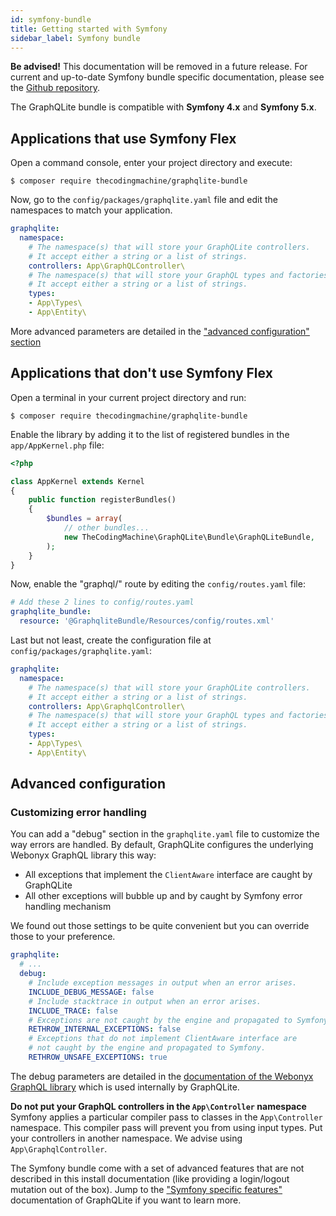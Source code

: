 ```yaml
---
id: symfony-bundle
title: Getting started with Symfony
sidebar_label: Symfony bundle
---
```


<div class="alert alert--warning">
    <strong>Be advised!</strong> This documentation will be removed in a future release.  For current and up-to-date Symfony bundle specific documentation, please see the <a href="https://github.com/thecodingmachine/graphqlite-bundle">Github repository</a>.
</div>

The GraphQLite bundle is compatible with **Symfony 4.x** and **Symfony 5.x**.

## Applications that use Symfony Flex

Open a command console, enter your project directory and execute:

```console
$ composer require thecodingmachine/graphqlite-bundle
```

Now, go to the `config/packages/graphqlite.yaml` file and edit the namespaces to match your application.

```yaml title="config/packages/graphqlite.yaml"
graphqlite:
  namespace:
    # The namespace(s) that will store your GraphQLite controllers.
    # It accept either a string or a list of strings.
    controllers: App\GraphQLController\
    # The namespace(s) that will store your GraphQL types and factories.
    # It accept either a string or a list of strings.
    types:
    - App\Types\
    - App\Entity\
```

More advanced parameters are detailed in the ["advanced configuration" section](#advanced-configuration)

## Applications that don't use Symfony Flex

Open a terminal in your current project directory and run:

```console
$ composer require thecodingmachine/graphqlite-bundle
```

Enable the library by adding it to the list of registered bundles in the `app/AppKernel.php` file:


```php title="app/AppKernel.php"
<?php

class AppKernel extends Kernel
{
    public function registerBundles()
    {
        $bundles = array(
            // other bundles...
            new TheCodingMachine\GraphQLite\Bundle\GraphQLiteBundle,
        );
    }
}
```

Now, enable the "graphql/" route by editing the `config/routes.yaml` file:

```yaml title="config/routes.yaml"
# Add these 2 lines to config/routes.yaml
graphqlite_bundle:
  resource: '@GraphqliteBundle/Resources/config/routes.xml'
```

Last but not least, create the configuration file at `config/packages/graphqlite.yaml`:

```yaml title="config/packages/graphqlite.yaml"
graphqlite:
  namespace:
    # The namespace(s) that will store your GraphQLite controllers.
    # It accept either a string or a list of strings.
    controllers: App\GraphqlController\
    # The namespace(s) that will store your GraphQL types and factories.
    # It accept either a string or a list of strings.
    types:
    - App\Types\
    - App\Entity\
```

## Advanced configuration

### Customizing error handling

You can add a "debug" section in the `graphqlite.yaml` file to customize the way errors are handled.
By default, GraphQLite configures the underlying Webonyx GraphQL library this way:

- All exceptions that implement the `ClientAware` interface are caught by GraphQLite
- All other exceptions will bubble up and by caught by Symfony error handling mechanism

We found out those settings to be quite convenient but you can override those to your preference.

```yaml title="config/packages/graphqlite.yaml"
graphqlite:
  # ...
  debug:
    # Include exception messages in output when an error arises.
    INCLUDE_DEBUG_MESSAGE: false
    # Include stacktrace in output when an error arises.
    INCLUDE_TRACE: false
    # Exceptions are not caught by the engine and propagated to Symfony.
    RETHROW_INTERNAL_EXCEPTIONS: false
    # Exceptions that do not implement ClientAware interface are
    # not caught by the engine and propagated to Symfony.
    RETHROW_UNSAFE_EXCEPTIONS: true
```

The debug parameters are detailed in the [documentation of the Webonyx GraphQL library](https://webonyx.github.io/graphql-php/error-handling/)
which is used internally by GraphQLite.

<div class="alert alert--warning">
  <strong>Do not put your GraphQL controllers in the <code>App\Controller</code> namespace</strong> Symfony applies a particular compiler pass to classes in the <code>App\Controller</code> namespace. This compiler pass will prevent you from using input types. Put your controllers in another namespace. We advise using <code>App\GraphqlController</code>.
</div>

The Symfony bundle come with a set of advanced features that are not described in this install documentation (like providing a login/logout mutation out of the box). Jump to the ["Symfony specific features"](symfony-bundle-advanced.mdx) documentation of GraphQLite if you want to learn more.
